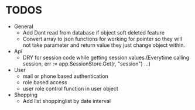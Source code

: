 # TODOS
* General
	- Add Dont read from database if object soft deleted feature
	- Convert array to json functions for working for pointer so they will not take parameter and return value they just change object within.
* Api
	- DRY for session code while getting session values.(Everytime calling session, err := app.SessionStore.Get(r, "session") ...)
* User
	- mail or phone based authentication
	- role based access
	- user role control function in user object
* Shopping
	- Add list shoppinglist by date interval
	